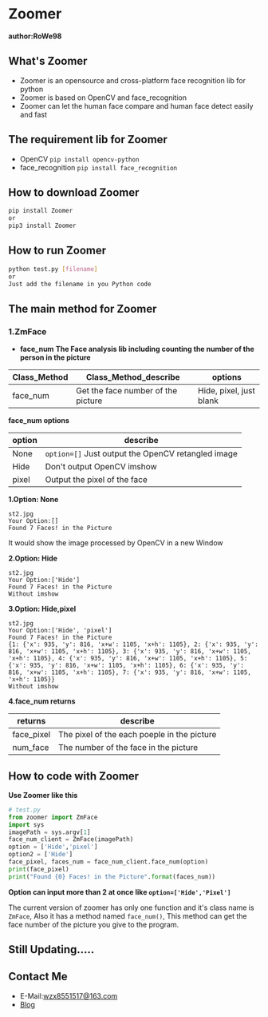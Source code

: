 # Zoomer

**author:RoWe98**

## What's Zoomer

- Zoomer is an opensource and cross-platform face recognition lib for python
- Zoomer is based on OpenCV and face_recognition
- Zoomer can let the human face compare and human face detect easily and fast
## The requirement lib for Zoomer

- OpenCV ```pip install opencv-python```
- face_recognition ```pip install face_recognition``` 

## How to download Zoomer

```bash
pip install Zoomer 
or
pip3 install Zoomer
```

## How to run Zoomer

```bash
python test.py [filename]
or
Just add the filename in you Python code
```

## The main method for Zoomer

### 1.ZmFace

- **face_num**
**The Face analysis lib including counting the number of the person in the picture**

|Class_Method|Class_Method_describe|options|
|-|-|-|
|face_num|Get the face number of the picture|Hide, pixel, just blank|

**face_num options**

| option | describe |
| ------ | -------- |
|None|```option=[]``` Just output the OpenCV retangled image|
|Hide|Don't output OpenCV imshow|
|pixel|Output the pixel of the face|

**1.Option: None**
```
st2.jpg
Your Option:[]
Found 7 Faces! in the Picture
```
It would show the image processed by OpenCV in a new Window

**2.Option: Hide**
```
st2.jpg
Your Option:['Hide']
Found 7 Faces! in the Picture
Without imshow
```

**3.Option: Hide,pixel**
```
st2.jpg
Your Option:['Hide', 'pixel']
Found 7 Faces! in the Picture
{1: {'x': 935, 'y': 816, 'x+w': 1105, 'x+h': 1105}, 2: {'x': 935, 'y': 816, 'x+w': 1105, 'x+h': 1105}, 3: {'x': 935, 'y': 816, 'x+w': 1105, 'x+h': 1105}, 4: {'x': 935, 'y': 816, 'x+w': 1105, 'x+h': 1105}, 5: {'x': 935, 'y': 816, 'x+w': 1105, 'x+h': 1105}, 6: {'x': 935, 'y': 816, 'x+w': 1105, 'x+h': 1105}, 7: {'x': 935, 'y': 816, 'x+w': 1105, 'x+h': 1105}}
Without imshow
```

**4.face_num returns**

|returns|describe|
|-------|--------|
|face_pixel|The pixel of the each poeple in the picture|
|num_face|The number of the face in the picture|


## How to code with Zoomer

**Use Zoomer like this**

```python
# test.py
from zoomer import ZmFace
import sys
imagePath = sys.argv[1]
face_num_client = ZmFace(imagePath)
option = ['Hide','pixel']
option2 = ['Hide']
face_pixel, faces_num = face_num_client.face_num(option)
print(face_pixel)
print("Found {0} Faces! in the Picture".format(faces_num))

```

**Option can input more than 2 at once like ```option=['Hide','Pixel']```**


The current version of zoomer has only one function and it's class name is ```ZmFace```, Also it has a method named ```face_num()```, This method can get the face number of the picture you give to the program.


## Still Updating.....

## Contact Me

- E-Mail:wzx8551517@163.com
- [Blog](https://www.luoshaoqi.cn)
